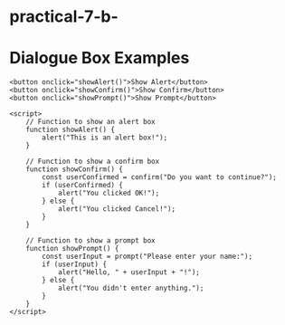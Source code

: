 # practical-7-b-
<!DOCTYPE html>
<html lang="en">
<head>
    <meta charset="UTF-8">
    <meta name="viewport" content="width=device-width, initial-scale=1.0">
    <title>Dialogue Boxes in JavaScript</title>
</head>
<body>
    <h1>Dialogue Box Examples</h1>

    <button onclick="showAlert()">Show Alert</button>
    <button onclick="showConfirm()">Show Confirm</button>
    <button onclick="showPrompt()">Show Prompt</button>

    <script>
        // Function to show an alert box
        function showAlert() {
            alert("This is an alert box!");
        }

        // Function to show a confirm box
        function showConfirm() {
            const userConfirmed = confirm("Do you want to continue?");
            if (userConfirmed) {
                alert("You clicked OK!");
            } else {
                alert("You clicked Cancel!");
            }
        }

        // Function to show a prompt box
        function showPrompt() {
            const userInput = prompt("Please enter your name:");
            if (userInput) {
                alert("Hello, " + userInput + "!");
            } else {
                alert("You didn't enter anything.");
            }
        }
    </script>
</body>
</html>
